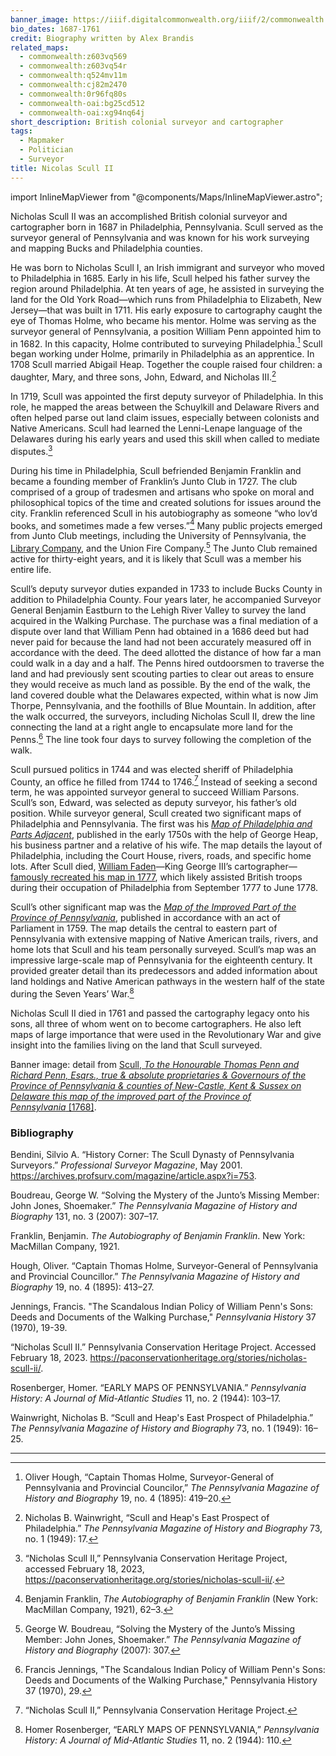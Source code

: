 ```yaml
---
banner_image: https://iiif.digitalcommonwealth.org/iiif/2/commonwealth:0r96fq84w/944,2716,7576,3269/,1200/0/default.jpg
bio_dates: 1687-1761
credit: Biography written by Alex Brandis
related_maps:
  - commonwealth:z603vq569
  - commonwealth:z603vq54r
  - commonwealth:q524mv11m
  - commonwealth:cj82m2470
  - commonwealth:0r96fq80s
  - commonwealth-oai:bg25cd512
  - commonwealth-oai:xg94nq64j
short_description: British colonial surveyor and cartographer
tags:
  - Mapmaker
  - Politician
  - Surveyor
title: Nicolas Scull II
---
```


import InlineMapViewer from "@components/Maps/InlineMapViewer.astro";

Nicholas Scull II was an accomplished British colonial surveyor and cartographer born in 1687 in Philadelphia, Pennsylvania. Scull served as the surveyor general of Pennsylvania and was known for his work surveying and mapping Bucks and Philadelphia counties.

He was born to Nicholas Scull I, an Irish immigrant and surveyor who moved to Philadelphia in 1685. Early in his life, Scull helped his father survey the region around Philadelphia. At ten years of age, he assisted in surveying the land for the Old York Road—which runs from Philadelphia to Elizabeth, New Jersey—that was built in 1711. His early exposure to cartography caught the eye of Thomas Holme, who became his mentor. Holme was serving as the surveyor general of Pennsylvania, a position William Penn appointed him to in 1682. In this capacity, Holme contributed to surveying Philadelphia.[^1] Scull began working under Holme, primarily in Philadelphia as an apprentice. In 1708 Scull married Abigail Heap. Together the couple raised four children: a daughter, Mary, and three sons, John, Edward, and Nicholas III.[^2]

In 1719, Scull was appointed the first deputy surveyor of Philadelphia. In this role, he mapped the areas between the Schuylkill and Delaware Rivers and often helped parse out land claim issues, especially between colonists and Native Americans. Scull had learned the Lenni-Lenape language of the Delawares during his early years and used this skill when called to mediate disputes.[^3]

During his time in Philadelphia, Scull befriended Benjamin Franklin and became a founding member of Franklin’s Junto Club in 1727. The club comprised of a group of tradesmen and artisans who spoke on moral and philosophical topics of the time and created solutions for issues around the city. Franklin referenced Scull in his autobiography as someone “who lov’d books, and sometimes made a few verses.”[^4] Many public projects emerged from Junto Club meetings, including the University of Pennsylvania, the [Library Company](https://librarycompany.org/), and the Union Fire Company.[^5] The Junto Club remained active for thirty-eight years, and it is likely that Scull was a member his entire life.

Scull’s deputy surveyor duties expanded in 1733 to include Bucks County in addition to Philadelphia County. Four years later, he accompanied Surveyor General Benjamin Eastburn to the Lehigh River Valley to survey the land acquired in the Walking Purchase. The purchase was a final mediation of a dispute over land that William Penn had obtained in a 1686 deed but had never paid for because the land had not been accurately measured off in accordance with the deed. The deed allotted the distance of how far a man could walk in a day and a half. The Penns hired outdoorsmen to traverse the land and had previously sent scouting parties to clear out areas to ensure they would receive as much land as possible. By the end of the walk, the land covered double what the Delawares expected, within what is now Jim Thorpe, Pennsylvania, and the foothills of Blue Mountain. In addition, after the walk occurred, the surveyors, including Nicholas Scull II, drew the line connecting the land at a right angle to encapsulate more land for the Penns.[^6] The line took four days to survey following the completion of the walk.

Scull pursued politics in 1744 and was elected sheriff of Philadelphia County, an office he filled from 1744 to 1746.[^7] Instead of seeking a second term, he was appointed surveyor general to succeed William Parsons. Scull’s son, Edward, was selected as deputy surveyor, his father’s old position. While surveyor general, Scull created two significant maps of Philadelphia and Pennsylvania. The first was his [_Map of Philadelphia and Parts Adjacent_](/maps/commonwealth:z603vq569/), published in the early 1750s with the help of George Heap, his business partner and a relative of his wife. The map details the layout of Philadelphia, including the Court House, rivers, roads, and specific home lots. After Scull died, [William Faden](/people/william-faden/)—King George III’s cartographer—[famously recreated his map in 1777](/maps/commonwealth:cj82m2470/), which likely assisted British troops during their occupation of Philadelphia from September 1777 to June 1778.

<InlineMapViewer identifier="commonwealth__z603vq569" />

Scull’s other significant map was the [_Map of the Improved Part of the Province of Pennsylvania_](/maps/commonwealth:0r96fq80s/), published in accordance with an act of Parliament in 1759. The map details the central to eastern part of Pennsylvania with extensive mapping of Native American trails, rivers, and home lots that Scull and his team personally surveyed. Scull’s map was an impressive large-scale map of Pennsylvania for the eighteenth century. It provided greater detail than its predecessors and added information about land holdings and Native American pathways in the western half of the state during the Seven Years’ War.[^8]

Nicholas Scull II died in 1761 and passed the cartography legacy onto his sons, all three of whom went on to become cartographers. He also left maps of large importance that were used in the Revolutionary War and give insight into the families living on the land that Scull surveyed.

Banner image: detail from [Scull, _To the Honourable Thomas Penn and Richard Penn, Esqrs., true & absolute proprietaries & Governours of the Province of Pennsylvania & counties of New-Castle, Kent & Sussex on Delaware this map of the improved part of the Province of Pennsylvania_ \[1768\]](/maps/commonwealth:0r96fq80s).

[^1]: Oliver Hough, “Captain Thomas Holme, Surveyor-General of Pennsylvania and Provincial Councilor,” _The Pennsylvania Magazine of History and Biography_ 19, no. 4 (1895): 419–20.

[^2]: Nicholas B. Wainwright, “Scull and Heap's East Prospect of Philadelphia.” _The Pennsylvania Magazine of History and Biography_ 73, no. 1 (1949): 17.

[^3]: “Nicholas Scull II,” Pennsylvania Conservation Heritage Project, accessed February 18, 2023, https://paconservationheritage.org/stories/nicholas-scull-ii/.

[^4]: Benjamin Franklin, _The Autobiography of Benjamin Franklin_ (New York: MacMillan Company, 1921), 62–3.

[^5]: George W. Boudreau, “Solving the Mystery of the Junto’s Missing Member: John Jones, Shoemaker.” _The Pennsylvania Magazine of History and Biography_ (2007): 307.

[^6]: Francis Jennings, "The Scandalous Indian Policy of William Penn's Sons: Deeds and Documents of the Walking Purchase," Pennsylvania History 37 (1970), 29.

[^7]: “Nicholas Scull II,” Pennsylvania Conservation Heritage Project.

[^8]: Homer Rosenberger, “EARLY MAPS OF PENNSYLVANIA,” _Pennsylvania History: A Journal of Mid-Atlantic Studies_ 11, no. 2 (1944): 110.

### Bibliography

Bendini, Silvio A. “History Corner: The Scull Dynasty of Pennsylvania Surveyors.” _Professional Surveyor Magazine_, May 2001. https://archives.profsurv.com/magazine/article.aspx?i=753.

Boudreau, George W. “Solving the Mystery of the Junto’s Missing Member: John Jones, Shoemaker.” _The Pennsylvania Magazine of History and Biography_ 131, no. 3 (2007): 307–17.

Franklin, Benjamin. _The Autobiography of Benjamin Franklin_. New York: MacMillan Company, 1921.

Hough, Oliver. “Captain Thomas Holme, Surveyor-General of Pennsylvania and Provincial Councillor.” _The Pennsylvania Magazine of History and Biography_ 19, no. 4 (1895): 413–27.

Jennings, Francis. "The Scandalous Indian Policy of William Penn's Sons: Deeds and Documents of the Walking Purchase," _Pennsylvania History_ 37 (1970), 19-39.

“Nicholas Scull II.” Pennsylvania Conservation Heritage Project. Accessed February 18, 2023. https://paconservationheritage.org/stories/nicholas-scull-ii/.

Rosenberger, Homer. “EARLY MAPS OF PENNSYLVANIA.” _Pennsylvania History: A Journal of Mid-Atlantic Studies_ 11, no. 2 (1944): 103–17.

Wainwright, Nicholas B. “Scull and Heap's East Prospect of Philadelphia.” _The Pennsylvania Magazine of History and Biography_ 73, no. 1 (1949): 16–25.

***
